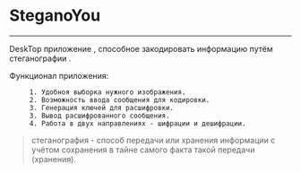 # SteganoYou
***
DeskTop приложение , способное закодировать информацию путём стеганографии .

Функционал приложения:

         1. Удобноя выборка нужного изображения.
         2. Возможность ввода сообщения для кодировки.
         3. Генерация ключей для расшифровки.
         3. Вывод расшифрованного сообщения.
         4. Работа в двух направлениях - шифрации и дешифрации.

>стеганография - способ передачи или хранения информации с учётом сохранения в тайне самого факта такой передачи (хранения).






